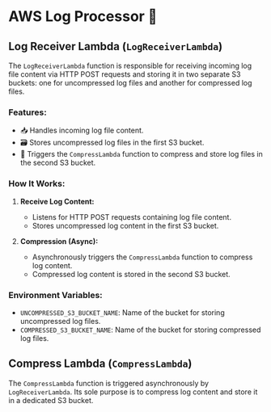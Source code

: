 # AWS Log Processor  🚀


## Log Receiver Lambda (`LogReceiverLambda`)

The `LogReceiverLambda` function is responsible for receiving incoming log file content via HTTP POST requests and storing it in two separate S3 buckets: one for uncompressed log files and another for compressed log files.

### Features:
- 📥 Handles incoming log file content.
- 🗃 Stores uncompressed log files in the first S3 bucket.
- 🔄 Triggers the `CompressLambda` function to compress and store log files in the second S3 bucket.

### How It Works:
1. **Receive Log Content:**
   - Listens for HTTP POST requests containing log file content.
   - Stores uncompressed log content in the first S3 bucket.

2. **Compression (Async):**
   - Asynchronously triggers the `CompressLambda` function to compress log content.
   - Compressed log content is stored in the second S3 bucket.

### Environment Variables:
- `UNCOMPRESSED_S3_BUCKET_NAME`: Name of the bucket for storing uncompressed log files.
- `COMPRESSED_S3_BUCKET_NAME`: Name of the bucket for storing compressed log files.

## Compress Lambda (`CompressLambda`)

The `CompressLambda` function is triggered asynchronously by `LogReceiverLambda`. Its sole purpose is to compress log content and store it in a dedicated S3 bucket.